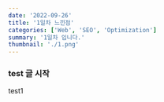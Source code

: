 ```yaml
---
date: '2022-09-26'
title: '1일차 느낀점'
categories: ['Web', 'SEO', 'Optimization']
summary: '1일차 입니다.'
thumbnail: './1.png'
---
```


### test 글 시작

test1